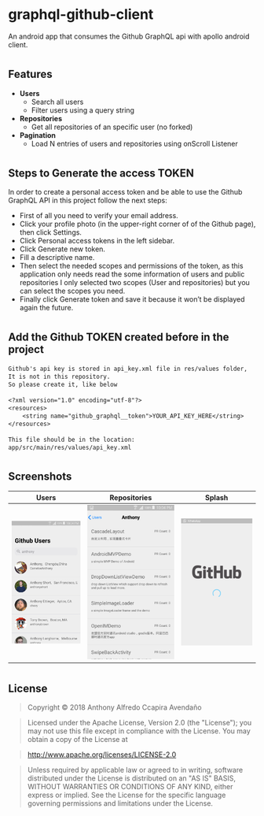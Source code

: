 # graphql-github-client
An android app that consumes the Github GraphQL api with apollo android client.

#
## Features
- **Users**
  - Search all users 
  - Filter users using a query string
- **Repositories**
  - Get all repositories of an specific user (no forked)
- **Pagination**
  - Load N entries of users and repositories using onScroll Listener 
  #
## Steps to Generate the access TOKEN

In order to create a personal access token and be able to use the Github GraphQL API in this project follow the next steps:

- First of all you need to verify your email address.
- Click your profile photo (in the upper-right corner of of the Github page), then click Settings.
- Click Personal access tokens in the left sidebar.
- Click Generate new token.
- Fill a descriptive name.
- Then select the needed scopes and permissions of the token, as this application only needs read the some information of users and public repositories   I only selected two scopes (User and repositories) but you can select the scopes you need.
- Finally click Generate token and save it because it won’t be displayed again the future.
#

## Add the Github TOKEN created before in the project
```
Github's api key is stored in api_key.xml file in res/values folder, It is not in this repository.
So please create it, like below

<?xml version="1.0" encoding="utf-8"?>
<resources>
    <string name="github_graphql__token">YOUR_API_KEY_HERE</string>
</resources>

This file should be in the location: app/src/main/res/values/api_key.xml
```

#
## Screenshots
| Users | Repositories |Splash|
| :-:   |      :-:     | :-:  |
| ![First](screenshots/users.png?raw=true) | ![Sec](screenshots/repositories.png?raw=true) | ![Third](screenshots/splash.png?raw=true) |

#
## License

>Copyright © 2018 Anthony Alfredo Ccapira Avendaño

>Licensed under the Apache License, Version 2.0 (the "License");
>you may not use this file except in compliance with the License.
>You may obtain a copy of the License at

>   http://www.apache.org/licenses/LICENSE-2.0

>Unless required by applicable law or agreed to in writing, software
>distributed under the License is distributed on an "AS IS" BASIS,
>WITHOUT WARRANTIES OR CONDITIONS OF ANY KIND, either express or implied.
>See the License for the specific language governing permissions and
>limitations under the License.